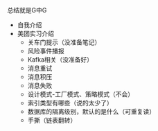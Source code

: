 总结就是G中G
- 自我介绍
- 美团实习介绍
	- 关车门提示（没准备笔记）
	- 风险事件播报
	- Kafka相关（没准备好）
	- 消息重试
	- 消息积压
	- 消息失败
	- 设计模式-工厂模式、策略模式（不会）
	- 索引类型有哪些（说的太少了）
	- 数据库的隔离级别，默认的是什么（可重复读）
	- 手撕（链表翻转）